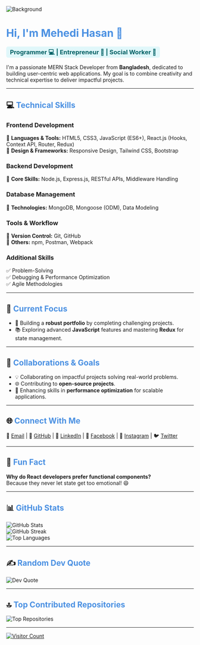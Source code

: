 <!-- Background Image -->
![Background](https://i.imgur.com/SJ2Dda7.jpg)

# <span style="color:#4A90E2;">Hi, I'm <strong>Mehedi Hasan</strong> 👋</span>  
### <span style="background-color:#E0F7FA; color:#006064; padding:5px 10px; border-radius:5px;">Programmer 💻 | Entrepreneur 🚀 | Social Worker 🤝</span>  

I'm a passionate MERN Stack Developer from **Bangladesh**, dedicated to building user-centric web applications. My goal is to combine creativity and technical expertise to deliver impactful projects.

---

## 💻 <span style="color:#4A90E2;">**Technical Skills**</span>

### **Frontend Development**  
🔹 **Languages & Tools:** HTML5, CSS3, JavaScript (ES6+), React.js (Hooks, Context API, Router, Redux)  
🔹 **Design & Frameworks:** Responsive Design, Tailwind CSS, Bootstrap  

### **Backend Development**  
🔹 **Core Skills:** Node.js, Express.js, RESTful APIs, Middleware Handling  

### **Database Management**  
🔹 **Technologies:** MongoDB, Mongoose (ODM), Data Modeling  

### **Tools & Workflow**  
🔹 **Version Control:** Git, GitHub  
🔹 **Others:** npm, Postman, Webpack  

### **Additional Skills**  
✅ Problem-Solving  
✅ Debugging & Performance Optimization  
✅ Agile Methodologies  

---

## 🌱 <span style="color:#4A90E2;">**Current Focus**</span>  
- 🌟 Building a **robust portfolio** by completing challenging projects.  
- 📚 Exploring advanced **JavaScript** features and mastering **Redux** for state management.  

---

## 🤝 <span style="color:#4A90E2;">**Collaborations & Goals**</span>  
- 💡 Collaborating on impactful projects solving real-world problems.  
- 🌐 Contributing to **open-source projects**.  
- 🚀 Enhancing skills in **performance optimization** for scalable applications.  

---

## 🌐 <span style="color:#4A90E2;">**Connect With Me**</span>  
💌 [Email](mailto:mehedi.hasan246@outlook.com) | 🐙 [GitHub](https://github.com/HasanCodeX) | 💼 [LinkedIn](https://www.linkedin.com/in/HasanCodeX/) | 📘 [Facebook](https://www.facebook.com/HasanCodeX) | 📸 [Instagram](https://www.instagram.com/HasanCodeX/) | 🐦 [Twitter](https://twitter.com/HasanCodeX)

---

## 💬 <span style="color:#4A90E2;">**Fun Fact**</span>  
**Why do React developers prefer functional components?**  
Because they never let state get too emotional! 😄  

---

## 📊 <span style="color:#4A90E2;">**GitHub Stats**</span>  

![GitHub Stats](https://github-readme-stats.vercel.app/api?username=hasancodex&theme=react&hide_border=true&include_all_commits=true&count_private=true)  
![GitHub Streak](https://github-readme-streak-stats.herokuapp.com/?user=hasancodex&theme=react&hide_border=true)  
![Top Languages](https://github-readme-stats.vercel.app/api/top-langs/?username=hasancodex&theme=react&hide_border=true&layout=compact)  

---

## ✍️ <span style="color:#4A90E2;">**Random Dev Quote**</span>  

![Dev Quote](https://quotes-github-readme.vercel.app/api?type=horizontal&theme=react)  

---

## 🔝 <span style="color:#4A90E2;">**Top Contributed Repositories**</span>  

![Top Repositories](https://github-contributor-stats.vercel.app/api?username=hasancodex&limit=5&theme=react&combine_all_yearly_contributions=true)  

---

[![Visitor Count](https://visitcount.itsvg.in/api?id=hasancodex&icon=0&color=6)](https://visitcount.itsvg.in)
